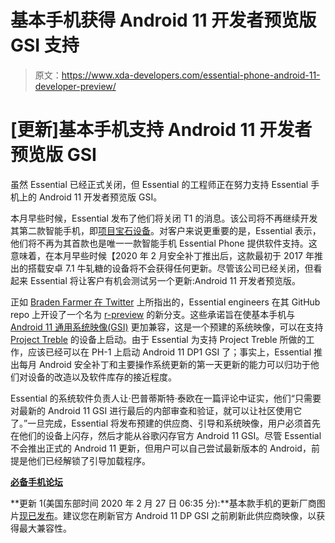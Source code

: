 # 基本手机获得 Android 11 开发者预览版 GSI 支持

> 原文：<https://www.xda-developers.com/essential-phone-android-11-developer-preview/>

# [更新]基本手机支持 Android 11 开发者预览版 GSI

虽然 Essential 已经正式关闭，但 Essential 的工程师正在努力支持 Essential 手机上的 Android 11 开发者预览版 GSI。

本月早些时候，Essential 发布了他们将关闭 T1 的消息。该公司将不再继续开发其第二款智能手机，即[项目宝石设备](https://www.xda-developers.com/andy-rubin-essential-device-tv-remote/)。对客户来说更重要的是，Essential 表示，他们将不再为其首款也是唯一一款智能手机 Essential Phone 提供软件支持。这意味着，在本月早些时候【2020 年 2 月安全补丁推出后，这款最初于 2017 年推出的搭载安卓 7.1 牛轧糖的设备将不会获得任何更新。尽管该公司已经关闭，但看起来 Essential 将让客户有机会测试另一个更新:Android 11 开发者预览版。

正如 [Braden Farmer 在 Twitter](https://twitter.com/farmerbb1/status/1231060247860563968) 上所指出的，Essential engineers 在其 GitHub repo 上开设了一个名为 [r-preview](https://github.com/EssentialOpenSource/device_essential_mata/commits/r-preview) 的新分支。这些承诺旨在使基本手机与 [Android 11 通用系统映像(GSI)](https://www.xda-developers.com/android-11-developer-preview-1-google-pixel/) 更加兼容，这是一个预建的系统映像，可以在支持 [Project Treble](https://www.xda-developers.com/tag/project-treble/) 的设备上启动。由于 Essential 为支持 Project Treble 所做的工作，应该已经可以在 PH-1 上启动 Android 11 DP1 GSI 了；事实上，Essential 推出每月 Android 安全补丁和主要操作系统更新的第一天更新的能力可以归功于他们对设备的改造以及软件库存的接近程度。

Essential 的系统软件负责人让·巴普蒂斯特·泰欧在一篇评论中证实，他们“只需要对最新的 Android 11 GSI 进行最后的内部审查和验证，就可以让社区使用它了。”一旦完成，Essential 将发布预建的供应商、引导和系统映像，用户必须首先在他们的设备上闪存，然后才能从谷歌闪存官方 Android 11 GSI。尽管 Essential 不会推出正式的 Android 11 更新，但用户可以自己尝试最新版本的 Android，前提是他们已经解锁了引导加载程序。

**[必备手机论坛](https://forum.xda-developers.com/essential-phone)**

**更新 1(美国东部时间 2020 年 2 月 27 日 06:35 分):**基本款手机的更新厂商图片[现已发布](https://www.essential.com/developer/current-builds)。建议您在刷新官方 Android 11 DP GSI 之前刷新此供应商映像，以获得最大兼容性。